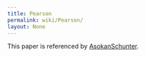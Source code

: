 ```yaml
---
title: Pearson
permalink: wiki/Pearson/
layout: None
---
```


This paper is referenced by [AsokanSchunter](/wiki/AsokanSchunter "wikilink").
